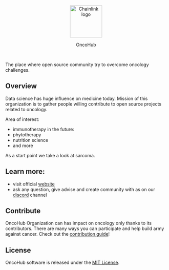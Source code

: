 <br/>
<p align="center">
<a href="https://oncohub.xyz" target="_blank">
<img src="https://user-images.githubusercontent.com/34304253/197536055-f76de58c-31e1-4cbf-a634-5e13b0722613.svg" width="100" alt="Chainlink logo">
</a>
</p>
<p align="center">
OncoHub
</p>
<br/>

The place where open source community try to overcome oncology challenges.
<br/>

## Overview

Data science has huge influence on medicine today. Mission of this organization is to gather people willing contribute to open source projects related to oncology.

Area of interest:
- immunotherapy
in the future:
- phytotherapy
- nutrition science
- and more

As a start point we take a look at sarcoma.

## Learn more:
- visit official <a href="https://oncohub.xyz" target="_blank">website</a>
- ask any question, give advise and create community with as on our <a href="https://discord.gg/GtTQqU9t" target="_blank">discord</a> channel

## Contribute

OncoHub Organization can has impact on oncology only thanks to its contributors. There are many ways you can participate and help build army against cancer. Check out the [contribution guide](CONTRIBUTING.md)!

## License

OncoHub software is released under the [MIT License](LICENSE).
